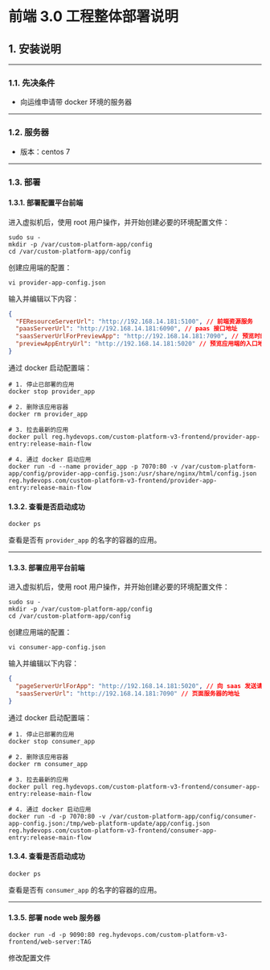 # 前端 3.0 工程整体部署说明

## 1. 安装说明

---

### 1.1. 先决条件

- 向运维申请带 docker 环境的服务器

---

### 1.2. 服务器

- 版本：centos 7

---

### 1.3. 部署

#### 1.3.1. 部署配置平台前端

进入虚拟机后，使用 root 用户操作，并开始创建必要的环境配置文件：

```shell
sudo su -
mkdir -p /var/custom-platform-app/config
cd /var/custom-platform-app/config
```

创建应用端的配置：

```shell
vi provider-app-config.json
```

输入并编辑以下内容：

```json
{
  "FEResourceServerUrl": "http://192.168.14.181:5100", // 前端资源服务
  "paasServerUrl": "http://192.168.14.181:6090", // paas 接口地址
  "saasServerUrlForPreviewApp": "http://192.168.14.181:7090", // 预览时的 saas 地址
  "previewAppEntryUrl": "http://192.168.14.181:5020" // 预览应用端的入口地址
}
```

通过 docker 启动配置端：

```shell
# 1. 停止已部署的应用
docker stop provider_app

# 2. 删除该应用容器
docker rm provider_app

# 3. 拉去最新的应用
docker pull reg.hydevops.com/custom-platform-v3-frontend/provider-app-entry:release-main-flow

# 4. 通过 docker 启动应用
docker run -d --name provider_app -p 7070:80 -v /var/custom-platform-app/config/provider-app-config.json:/usr/share/nginx/html/config.json reg.hydevops.com/custom-platform-v3-frontend/provider-app-entry:release-main-flow
```

#### 1.3.2. 查看是否启动成功

```shell
docker ps
```

查看是否有 `provider_app` 的名字的容器的应用。

---

#### 1.3.3. 部署应用平台前端

进入虚拟机后，使用 root 用户操作，并开始创建必要的环境配置文件：

```shell
sudo su -
mkdir -p /var/custom-platform-app/config
cd /var/custom-platform-app/config
```

创建应用端的配置：

```shell
vi consumer-app-config.json
```

输入并编辑以下内容：

```json
{
  "pageServerUrlForApp": "http://192.168.14.181:5020", // 向 saas 发送请求的地址
  "saasServerUrl": "http://192.168.14.181:7090" // 页面服务器的地址
}
```

通过 docker 启动配置端：

```shell
# 1. 停止已部署的应用
docker stop consumer_app

# 2. 删除该应用容器
docker rm consumer_app

# 3. 拉去最新的应用
docker pull reg.hydevops.com/custom-platform-v3-frontend/consumer-app-entry:release-main-flow

# 4. 通过 docker 启动应用
docker run -d -p 7070:80 -v /var/custom-platform-app/config/consumer-app-config.json:/tmp/web-platform-update/app/config.json reg.hydevops.com/custom-platform-v3-frontend/consumer-app-entry:release-main-flow
```

#### 1.3.4. 查看是否启动成功

```shell
docker ps
```

查看是否有 `consumer_app` 的名字的容器的应用。

---

#### 1.3.5. 部署 node web 服务器

```shell
docker run -d -p 9090:80 reg.hydevops.com/custom-platform-v3-frontend/web-server:TAG
```

修改配置文件
